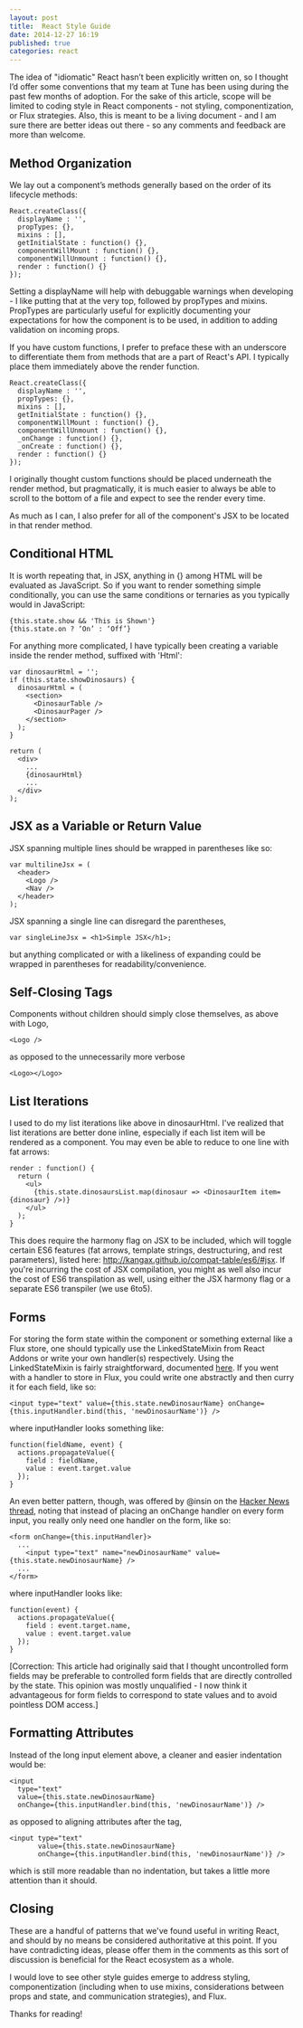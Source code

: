 ```yaml
---
layout: post
title:  React Style Guide
date: 2014-12-27 16:19
published: true
categories: react
---
```

The idea of "idiomatic" React hasn’t been explicitly written on, so I thought I’d offer some conventions that my team at Tune has been using during the past few months of adoption. For the sake of this article, scope will be limited to coding style in React components - not styling, componentization, or Flux strategies. Also, this is meant to be a living document - and I am sure there are better ideas out there - so any comments and feedback are more than welcome.

## Method Organization

We lay out a component’s methods generally based on the order of its lifecycle methods:

```
React.createClass({
  displayName : '',
  propTypes: {},
  mixins : [],
  getInitialState : function() {},
  componentWillMount : function() {},
  componentWillUnmount : function() {},
  render : function() {}
});
```

Setting a displayName will help with debuggable warnings when developing - I like putting that at the very top, followed by propTypes and mixins. PropTypes are particularly useful for explicitly documenting your expectations for how the component is to be used, in addition to adding validation on incoming props.

If you have custom functions, I prefer to preface these with an underscore to differentiate them from methods that are a part of React's API. I typically place them immediately above the render function.

```
React.createClass({
  displayName : '',
  propTypes: {},
  mixins : [],
  getInitialState : function() {},
  componentWillMount : function() {},
  componentWillUnmount : function() {},
  _onChange : function() {},
  _onCreate : function() {},
  render : function() {}
});
```

I originally thought custom functions should be placed underneath the render method, but pragmatically, it is much easier to always be able to scroll to the bottom of a file and expect to see the render every time.

As much as I can, I also prefer for all of the component's JSX to be located in that render method.

## Conditional HTML

It is worth repeating that, in JSX, anything in {} among HTML will be evaluated as JavaScript. So if you want to render something simple conditionally, you can use the same conditions or ternaries as you typically would in JavaScript:

```
{this.state.show && 'This is Shown'}
{this.state.on ? ‘On’ : ‘Off’}
```

For anything more complicated, I have typically been creating a variable inside the render method, suffixed with 'Html':

```
var dinosaurHtml = '';
if (this.state.showDinosaurs) {
  dinosaurHtml = (
	<section>
	  <DinosaurTable />
	  <DinosaurPager />
	</section>
  );
}

return (
  <div>
	...
	{dinosaurHtml}
	...
  </div>
);
```

## JSX as a Variable or Return Value

JSX spanning multiple lines should be wrapped in parentheses like so:

```
var multilineJsx = (
  <header>
	<Logo />
	<Nav />
  </header>
);
```

JSX spanning a single line can disregard the parentheses,

```
var singleLineJsx = <h1>Simple JSX</h1>;
```

but anything complicated or with a likeliness of expanding could be wrapped in parentheses for readability/convenience.

## Self-Closing Tags

Components without children should simply close themselves, as above with Logo,

```
<Logo />
```

as opposed to the unnecessarily more verbose

```
<Logo></Logo>
```

## List Iterations

I used to do my list iterations like above in dinosaurHtml. I've realized that list iterations are better done inline, especially if each list item will be rendered as a component. You may even be able to reduce to one line with fat arrows:

```
render : function() {
  return (
	<ul>
	  {this.state.dinosaursList.map(dinosaur => <DinosaurItem item={dinosaur} />)}
	</ul>
  );
}
```

This does require the harmony flag on JSX to be included, which will toggle certain ES6 features (fat arrows, template strings, destructuring, and rest parameters), listed here: http://kangax.github.io/compat-table/es6/#jsx. If you're incurring the cost of JSX compilation, you might as well also incur the cost of ES6 transpilation as well, using either the JSX harmony flag or a separate ES6 transpiler (we use 6to5).

## Forms

For storing the form state within the component or something external like a Flux store, one should typically use the LinkedStateMixin from React Addons or write your own handler(s) respectively. Using the LinkedStateMixin is fairly straightforward, documented [here](http://facebook.github.io/react/docs/two-way-binding-helpers.html). If you went with a handler to store in Flux, you could write one abstractly and then curry it for each field, like so:

```
<input type="text" value={this.state.newDinosaurName} onChange={this.inputHandler.bind(this, 'newDinosaurName')} />
```

where inputHandler looks something like:

```
function(fieldName, event) {
  actions.propagateValue({
    field : fieldName,
    value : event.target.value
  });
}
```

An even better pattern, though, was offered by @insin on the [Hacker News thread](https://news.ycombinator.com/item?id=8811617), noting that instead of placing an onChange handler on every form input, you really only need one handler on the form, like so:

```
<form onChange={this.inputHandler}>
  ...
	<input type="text" name="newDinosaurName" value={this.state.newDinosaurName} />
  ...
</form>
```

where inputHandler looks like:

```
function(event) {  
  actions.propagateValue({
	field : event.target.name,
	value : event.target.value
  });
}
```

[Correction: This article had originally said that I thought uncontrolled form fields may be preferable to controlled form fields that are directly controlled by the state. This opinion was mostly unqualified - I now think it advantageous for form fields to correspond to state values and to avoid pointless DOM access.]

## Formatting Attributes

Instead of the long input element above, a cleaner and easier indentation would be:

```
<input
  type="text"
  value={this.state.newDinosaurName}
  onChange={this.inputHandler.bind(this, 'newDinosaurName')} />
```

as opposed to aligning attributes after the tag,

```
<input type="text"
       value={this.state.newDinosaurName}
       onChange={this.inputHandler.bind(this, 'newDinosaurName')} />
```

which is still more readable than no indentation, but takes a little more attention than it should.

## Closing

These are a handful of patterns that we've found useful in writing React, and should by no means be considered authoritative at this point. If you have contradicting ideas, please offer them in the comments as this sort of discussion is beneficial for the React ecosystem as a whole.

I would love to see other style guides emerge to address styling, componentization (including when to use mixins, considerations between props and state, and communication strategies), and Flux.

Thanks for reading!